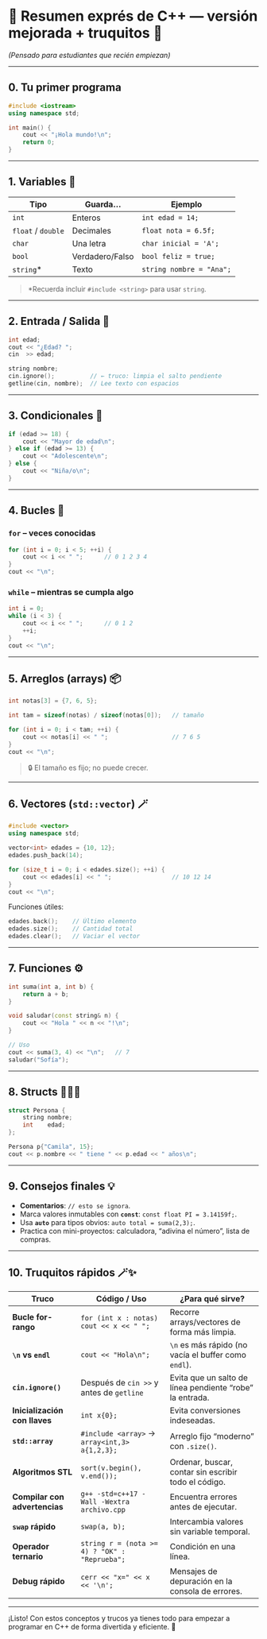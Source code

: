 
# 🌟 Resumen exprés de C++ — versión mejorada + truquitos 🌟  

*(Pensado para estudiantes que recién empiezan)*  

---

## 0. Tu primer programa

```cpp
#include <iostream>
using namespace std;

int main() {
    cout << "¡Hola mundo!\n";
    return 0;
}
```

---

## 1. Variables 🧰  

| Tipo | Guarda… | Ejemplo |
|------|---------|---------|
| `int` | Enteros | `int edad = 14;` |
| `float` / `double` | Decimales | `float nota = 6.5f;` |
| `char` | Una letra | `char inicial = 'A';` |
| `bool` | Verdadero/Falso | `bool feliz = true;` |
| `string`* | Texto | `string nombre = "Ana";` |

> \*Recuerda incluir `#include <string>` para usar `string`.

---

## 2. Entrada / Salida 💬

```cpp
int edad;
cout << "¿Edad? ";
cin  >> edad;

string nombre;
cin.ignore();          // ← truco: limpia el salto pendiente
getline(cin, nombre);  // Lee texto con espacios
```

---

## 3. Condicionales 🔀

```cpp
if (edad >= 18) {
    cout << "Mayor de edad\n";
} else if (edad >= 13) {
    cout << "Adolescente\n";
} else {
    cout << "Niña/o\n";
}
```

---

## 4. Bucles 🔁  

### `for` – veces conocidas

```cpp
for (int i = 0; i < 5; ++i) {
    cout << i << " ";      // 0 1 2 3 4 
}
cout << "\n";
```

### `while` – mientras se cumpla algo

```cpp
int i = 0;
while (i < 3) {
    cout << i << " ";      // 0 1 2 
    ++i;
}
cout << "\n";
```

---

## 5. Arreglos (arrays) 📦

```cpp
int notas[3] = {7, 6, 5};

int tam = sizeof(notas) / sizeof(notas[0]);   // tamaño

for (int i = 0; i < tam; ++i) {
    cout << notas[i] << " ";                  // 7 6 5 
}
cout << "\n";
```

> 🔒 El tamaño es fijo; no puede crecer.

---

## 6. Vectores (`std::vector`) 🪄

```cpp
#include <vector>
using namespace std;

vector<int> edades = {10, 12};
edades.push_back(14);

for (size_t i = 0; i < edades.size(); ++i) {
    cout << edades[i] << " ";                 // 10 12 14 
}
cout << "\n";
```

Funciones útiles:

```cpp
edades.back();    // Último elemento
edades.size();    // Cantidad total
edades.clear();   // Vaciar el vector
```

---

## 7. Funciones ⚙️

```cpp
int suma(int a, int b) {
    return a + b;
}

void saludar(const string& n) {
    cout << "Hola " << n << "!\n";
}

// Uso
cout << suma(3, 4) << "\n";   // 7
saludar("Sofía");
```

---

## 8. Structs 👩‍👧‍👧

```cpp
struct Persona {
    string nombre;
    int    edad;
};

Persona p{"Camila", 15};
cout << p.nombre << " tiene " << p.edad << " años\n";
```

---

## 9. Consejos finales 💡  

- **Comentarios**: `// esto se ignora`.  
- Marca valores inmutables con **`const`**: `const float PI = 3.14159f;`.  
- Usa **`auto`** para tipos obvios: `auto total = suma(2,3);`.  
- Practica con mini-proyectos: calculadora, “adivina el número”, lista de compras.  

---

## 10. Truquitos rápidos 🪄✨  

| Truco | Código / Uso | ¿Para qué sirve? |
|-------|--------------|------------------|
| **Bucle for-rango** | `for (int x : notas) cout << x << " ";` | Recorre arrays/vectores de forma más limpia. |
| **`\n` vs `endl`** | `cout << "Hola\n";` | `\n` es más rápido (no vacía el buffer como `endl`). |
| **`cin.ignore()`** | Después de `cin >>` y antes de `getline` | Evita que un salto de línea pendiente “robe” la entrada. |
| **Inicialización con llaves** | `int x{0};` | Evita conversiones indeseadas. |
| **`std::array`** | `#include <array>` → `array<int,3> a{1,2,3};` | Arreglo fijo “moderno” con `.size()`. |
| **Algoritmos STL** | `sort(v.begin(), v.end());` | Ordenar, buscar, contar sin escribir todo el código. |
| **Compilar con advertencias** | `g++ -std=c++17 -Wall -Wextra archivo.cpp` | Encuentra errores antes de ejecutar. |
| **`swap` rápido** | `swap(a, b);` | Intercambia valores sin variable temporal. |
| **Operador ternario** | `string r = (nota >= 4) ? "OK" : "Reprueba";` | Condición en una línea. |
| **Debug rápido** | `cerr << "x=" << x << '\n';` | Mensajes de depuración en la consola de errores. |

---

¡Listo! Con estos conceptos y trucos ya tienes todo para empezar a programar en C++ de forma divertida y eficiente. 🚀
